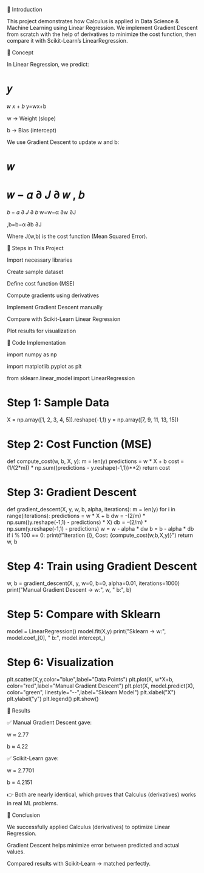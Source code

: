 🔹 Introduction

This project demonstrates how Calculus is applied in Data Science & Machine Learning using Linear Regression.
We implement Gradient Descent from scratch with the help of derivatives to minimize the cost function, then compare it with Scikit-Learn’s LinearRegression.

🔹 Concept

In Linear Regression, we predict:

𝑦
=
𝑤
𝑥
+
𝑏
y=wx+b

w → Weight (slope)

b → Bias (intercept)

We use Gradient Descent to update w and b:

𝑤
=
𝑤
−
𝛼
∂
𝐽
∂
𝑤
,
𝑏
=
𝑏
−
𝛼
∂
𝐽
∂
𝑏
w=w−α
∂w
∂J
	​

,b=b−α
∂b
∂J
	​


Where J(w,b) is the cost function (Mean Squared Error).

🔹 Steps in This Project

Import necessary libraries

Create sample dataset

Define cost function (MSE)

Compute gradients using derivatives

Implement Gradient Descent manually

Compare with Scikit-Learn Linear Regression

Plot results for visualization

🔹 Code Implementation

import numpy as np

import matplotlib.pyplot as plt

from sklearn.linear_model import LinearRegression

# Step 1: Sample Data
X = np.array([1, 2, 3, 4, 5]).reshape(-1,1)
y = np.array([7, 9, 11, 13, 15])

# Step 2: Cost Function (MSE)
def compute_cost(w, b, X, y):
    m = len(y)
    predictions = w * X + b
    cost = (1/(2*m)) * np.sum((predictions - y.reshape(-1,1))**2)
    return cost

# Step 3: Gradient Descent
def gradient_descent(X, y, w, b, alpha, iterations):
    m = len(y)
    for i in range(iterations):
        predictions = w * X + b
        dw = -(2/m) * np.sum((y.reshape(-1,1) - predictions) * X)
        db = -(2/m) * np.sum(y.reshape(-1,1) - predictions)
        w = w - alpha * dw
        b = b - alpha * db
        if i % 100 == 0:
            print(f"Iteration {i}, Cost: {compute_cost(w,b,X,y)}")
    return w, b

# Step 4: Train using Gradient Descent
w, b = gradient_descent(X, y, w=0, b=0, alpha=0.01, iterations=1000)
print("Manual Gradient Descent → w:", w, " b:", b)

# Step 5: Compare with Sklearn
model = LinearRegression()
model.fit(X,y)
print("Sklearn → w:", model.coef_[0], " b:", model.intercept_)

# Step 6: Visualization
plt.scatter(X,y,color="blue",label="Data Points")
plt.plot(X, w*X+b, color="red",label="Manual Gradient Descent")
plt.plot(X, model.predict(X), color="green", linestyle="--",label="Sklearn Model")
plt.xlabel("X")
plt.ylabel("y")
plt.legend()
plt.show()

🔹 Results

✅ Manual Gradient Descent gave:

w ≈ 2.77

b ≈ 4.22

✅ Scikit-Learn gave:

w = 2.7701

b = 4.2151

👉 Both are nearly identical, which proves that Calculus (derivatives) works in real ML problems.

🔹 Conclusion

We successfully applied Calculus (derivatives) to optimize Linear Regression.

Gradient Descent helps minimize error between predicted and actual values.

Compared results with Scikit-Learn → matched perfectly.

